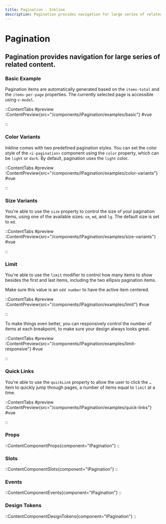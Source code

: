 ```yaml
---
title: Pagination - Inkline
description: Pagination provides navigation for large series of related content.
---
```


# Pagination
## Pagination provides navigation for large series of related content.

### Basic Example
Pagination items are automatically generated based on the `items-total` and the `items-per-page` properties. The currently selected page is accessible using `v-model`.

::ContentTabs
#preview
:ContentPreview{src="/components/IPagination/examples/basic"}
#vue
<!-- Autodocs{src="@inkline/inkline/components/IPagination/examples/basic.vue" lang="vue"} -->
::

### Color Variants
Inkline comes with two predefined pagination styles. You can set the color style of the `<i-pagination>` component using the `color` property, which can be `light` or `dark`. By default, pagination uses the `light` color.

::ContentTabs
#preview
:ContentPreview{src="/components/IPagination/examples/color-variants"}
#vue
<!-- Autodocs{src="@inkline/inkline/components/IPagination/examples/color-variants.vue" lang="vue"} -->
::

### Size Variants
You're able to use the `size` property to control the size of your pagination items, using one of the available sizes: `sm`, `md`, and `lg`. The default size is set to `md`.

::ContentTabs
#preview
:ContentPreview{src="/components/IPagination/examples/size-variants"}
#vue
<!-- Autodocs{src="@inkline/inkline/components/IPagination/examples/size-variants.vue" lang="vue"} -->
::

### Limit
You're able to use the `limit` modifier to control how many items to show besides the first and last items, including the two ellipsis pagination items. 

Make sure this value is an `odd number` to have the active item centered.

::ContentTabs
#preview
:ContentPreview{src="/components/IPagination/examples/limit"}
#vue
<!-- Autodocs{src="@inkline/inkline/components/IPagination/examples/limit.vue" lang="vue"} -->
::

To make things even better, you can responsively control the number of items at each breakpoint, to make sure your design always looks great.

::ContentTabs
#preview
:ContentPreview{src="/components/IPagination/examples/limit-responsive"}
#vue
<!-- Autodocs{src="@inkline/inkline/components/IPagination/examples/limit-responsive.vue" lang="vue"} -->
::

### Quick Links
You're able to use the `quickLink` property to allow the user to click the `…` item to quickly jump through pages, a number of items equal to `limit` at a time. 

::ContentTabs
#preview
:ContentPreview{src="/components/IPagination/examples/quick-links"}
#vue
<!-- Autodocs{src="@inkline/inkline/components/IPagination/examples/quick-links.vue" lang="vue"} -->
::


### Props
::ContentComponentProps{component="IPagination"}
::

### Slots
::ContentComponentSlots{component="IPagination"}
::

### Events
::ContentComponentEvents{component="IPagination"}
::

### Design Tokens
::ContentComponentDesignTokens{component="IPagination"}
::
